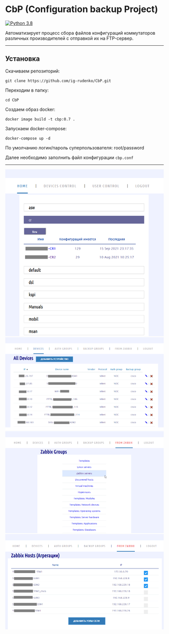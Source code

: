 # CbP (Configuration backup Project)

[![Python 3.8](https://img.shields.io/badge/python-3.8-blue.svg)](https://www.python.org/downloads/release/python-380/)

Автоматизирует процесс сбора файлов конфигураций коммутаторов 
различных производителей с отправкой их на FTP-сервер.

---

## Установка

Скачиваем репозиторий:

    git clone https://github.com/ig-rudenko/CbP.git

Переходим в папку:

    cd CbP

Создаем образ docker:

    docker image build -t cbp:0.7 .

Запускаем docker-compose:

    docker-compose up -d

По умолчанию логин/пароль суперпользователя: root/password

Далее необходимо заполнить файл конфигурации `cbp.conf`

---

![img.png](static/img/img.png)
![img.png](static/img/img2.png)
![img.png](static/img/img3.png)
![img.png](static/img/img4.png)